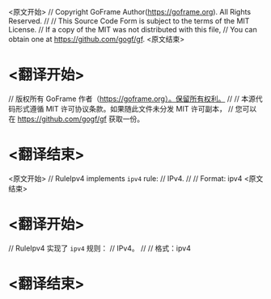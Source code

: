 
<原文开始>
// Copyright GoFrame Author(https://goframe.org). All Rights Reserved.
//
// This Source Code Form is subject to the terms of the MIT License.
// If a copy of the MIT was not distributed with this file,
// You can obtain one at https://github.com/gogf/gf.
<原文结束>

# <翻译开始>
// 版权所有 GoFrame 作者（https://goframe.org）。保留所有权利。
//
// 本源代码形式遵循 MIT 许可协议条款。如果随此文件未分发 MIT 许可副本，
// 您可以在 https://github.com/gogf/gf 获取一份。
# <翻译结束>


<原文开始>
// RuleIpv4 implements `ipv4` rule:
// IPv4.
//
// Format: ipv4
<原文结束>

# <翻译开始>
// RuleIpv4 实现了 `ipv4` 规则：
// IPv4。
//
// 格式：ipv4
# <翻译结束>

